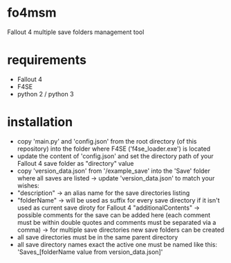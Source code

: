 # fo4msm
Fallout 4 multiple save folders management tool




# requirements
 - Fallout 4
 - F4SE
 - python 2 / python 3

# installation
- copy 'main.py' and 'config.json' from the root directory (of this repository) into the folder where F4SE ('f4se_loader.exe') is located
- update the content of 'config.json' and set the directory path of your Fallout 4 save folder as "directory" value
- copy 'version_data.json' from '/example_save' into the 'Save' folder where all saves are listed
-> update 'version_data.json' to match your wishes:
 - "description" -> an alias name for the save directories listing
 - "folderName" -> will be used as suffix for every save directory if it isn't used as current save diroty for Fallout 4
    "additionalContents" -> possible comments for the save can be added here (each comment must be within double quotes and comments must be separated via a comma)
-> for multiple save directories new save folders can be created
 - all save directories must be in the same parent directory
 - all save directory names exact the active one must be named like this: 'Saves_[folderName value from version_data.json]'
